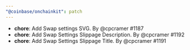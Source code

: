 ```yaml
---
"@coinbase/onchainkit": patch
---
```


- **chore**: Add Swap settings SVG. By @cpcramer #1187
- **chore**: Add Swap Settings Slippage Description. By @cpcramer #1192
- **chore**: Add Swap Settings Slippage Title. By @cpcramer #1191
